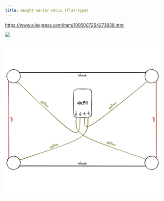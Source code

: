 ```yaml
---
title: Weight sensor HX711 (flat-type)
---
```

https://www.aliexpress.com/item/1005007254273938.html

![](../img/Pasted%20image%2020241224020711.png)

![](../img/Pasted%20image%2020241224020701.png)